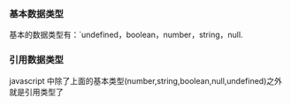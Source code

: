 ### 基本数据类型

基本的数据类型有：`undefined，boolean，number，string，null.

### 引用数据类型

javascript 中除了上面的基本类型(number,string,boolean,null,undefined)之外就是引用类型了
